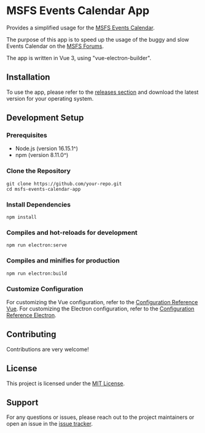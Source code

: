 # MSFS Events Calendar App

Provides a simplified usage for the [MSFS Events Calendar](https://forums.flightsimulator.com/c/msfs/community-fly-in-events/143/l/calendar).

The purpose of this app is to speed up the usage of the buggy and slow Events Calendar on the [MSFS Forums](https://forums.flightsimulator.com/).

The app is written in Vue 3, using "vue-electron-builder".


## Installation

To use the app, please refer to the [releases section](https://urlToMyReleases) and download the latest version for your operating system.


## Development Setup

### Prerequisites

- Node.js (version 16.15.1^)
- npm (version 8.11.0^)


### Clone the Repository

```shell
git clone https://github.com/your-repo.git
cd msfs-events-calendar-app
```


### Install Dependencies

```shell
npm install
```


### Compiles and hot-reloads for development

```shell
npm run electron:serve
```


### Compiles and minifies for production

```shell
npm run electron:build
```


### Customize Configuration

For customizing the Vue configuration, refer to the [Configuration Reference Vue](https://cli.vuejs.org/config/).
For customizing the Electron configuration, refer to the [Configuration Reference Electron](https://nklayman.github.io/vue-cli-plugin-electron-builder/).


## Contributing

Contributions are very welcome!


## License

This project is licensed under the [MIT License](https://urlToMyLicense.md).


## Support

For any questions or issues, please reach out to the project maintainers or open an issue in the [issue tracker](https://urlToMyIssueTracker).
